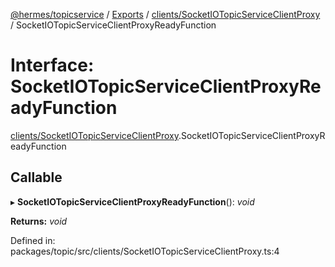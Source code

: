 [@hermes/topicservice](../README.md) / [Exports](../modules.md) / [clients/SocketIOTopicServiceClientProxy](../modules/clients_socketiotopicserviceclientproxy.md) / SocketIOTopicServiceClientProxyReadyFunction

# Interface: SocketIOTopicServiceClientProxyReadyFunction

[clients/SocketIOTopicServiceClientProxy](../modules/clients_socketiotopicserviceclientproxy.md).SocketIOTopicServiceClientProxyReadyFunction

## Callable

▸ **SocketIOTopicServiceClientProxyReadyFunction**(): *void*

**Returns:** *void*

Defined in: packages/topic/src/clients/SocketIOTopicServiceClientProxy.ts:4
